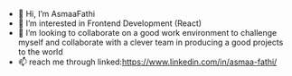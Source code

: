 - 👋 Hi, I’m AsmaaFathi
- 👀 I’m interested in Frontend Development (React)
- 💞️ I’m looking to collaborate on a good work environment to challenge myself and collaborate with a clever team in producing a good projects to the world
- 📫 reach me through linked:https://www.linkedin.com/in/asmaa-fathi/

<!---
AsmaaFH/AsmaaFH is a ✨ special ✨ repository because its `README.md` (this file) appears on your GitHub profile.
You can click the Preview link to take a look at your changes.
--->
